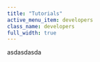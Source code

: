 ```yaml
---
title: "Tutorials"
active_menu_item: developers
class_name: developers
full_width: true
---
```



asdasdasda
